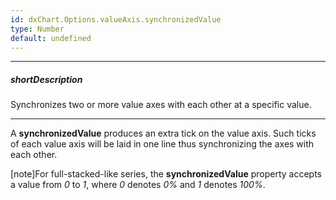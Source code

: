 ```yaml
---
id: dxChart.Options.valueAxis.synchronizedValue
type: Number
default: undefined
---
```

---
##### shortDescription
Synchronizes two or more value axes with each other at a specific value.

---
A **synchronizedValue** produces an extra tick on the value axis. Such ticks of each value axis will be laid in one line thus synchronizing the axes with each other.

[note]For full-stacked-like series, the **synchronizedValue** property accepts a value from *0* to *1*, where *0* denotes *0%* and *1* denotes *100%*.